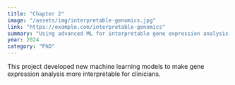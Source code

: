 ```yaml
---
title: "Chapter 2"
image: "/assets/img/interpretable-genomics.jpg"
link: "https://example.com/interpretable-genomics"
summary: "Using advanced ML for interpretable gene expression analysis in rare diseases."
year: 2024
category: "PhD"
---
```


This project developed new machine learning models to make gene expression analysis more interpretable for clinicians.
